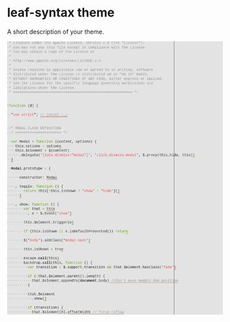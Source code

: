 # leaf-syntax theme

A short description of your theme.

![A screenshot of your theme](screenshot.png)
